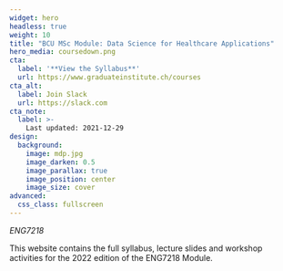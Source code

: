 ```yaml
---
widget: hero
headless: true
weight: 10
title: "BCU MSc Module: Data Science for Healthcare Applications"
hero_media: coursedown.png
cta:
  label: '**View the Syllabus**'
  url: https://www.graduateinstitute.ch/courses
cta_alt:
  label: Join Slack
  url: https://slack.com
cta_note:
  label: >-
    Last updated: 2021-12-29
design:
  background:
    image: mdp.jpg
    image_darken: 0.5
    image_parallax: true
    image_position: center
    image_size: cover
advanced:
  css_class: fullscreen
---
```


*ENG7218*

This website contains the full syllabus, lecture slides and workshop activities for the 2022 edition of the ENG7218 Module.
